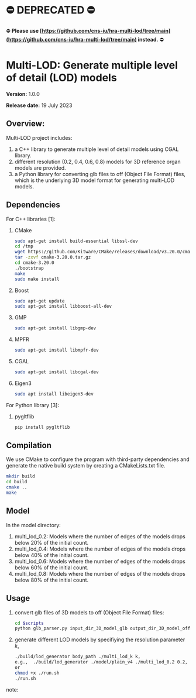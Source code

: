 # :no_entry: DEPRECATED :no_entry:
:no_entry: **Please use [https://github.com/cns-iu/hra-multi-lod/tree/main](https://github.com/cns-iu/hra-multi-lod/tree/main) instead.** :no_entry:

# Multi-LOD: Generate multiple level of detail (LOD) models
**Version:** 1.0.0

**Release date:** 19 July 2023

## Overview:

Multi-LOD project includes: 
1. a C++ library to generate multiple level of detail models using CGAL library.  
2. different resolution (0.2, 0.4, 0.6, 0.8) models for 3D reference organ models are provided.
3. a Python library for converting glb files to off (Object File Format) files, which is the underlying 3D model format for generating multi-LOD models. 

## Dependencies
For C++ libraries [1]:
1. CMake
    ```bash
    sudo apt-get install build-essential libssl-dev
    cd /tmp
    wget https://github.com/Kitware/CMake/releases/download/v3.20.0/cmake-3.20.0.tar.gz
    tar -zxvf cmake-3.20.0.tar.gz
    cd cmake-3.20.0
    ./bootstrap
    make
    sudo make install
    ```
2. Boost
    ```bash
    sudo apt-get update
    sudo apt-get install libboost-all-dev
    ```
3. GMP
    ```bash
    sudo apt-get install libgmp-dev
    ```
4. MPFR
    ```bash
    sudo apt-get install libmpfr-dev
    ```
3. CGAL
    ```bash
    sudo apt-get install libcgal-dev
    ```
4. Eigen3
    ```bash
    sudo apt install libeigen3-dev
    ```

For Python library [3]:
1. pygltflib
    ```bash
    pip install pygltflib
    ```
## Compilation

We use CMake to configure the program with third-party dependencies and generate the native build system by creating a CMakeLists.txt file.
```bash
mkdir build
cd build
cmake ..
make
```
## Model
In the model directory:

1. multi_lod_0.2: Models where the number of edges of the models drops below 20% of the initial count. 
2. multi_lod_0.4: Models where the number of edges of the models drops below 40% of the initial count. 
3. multi_lod_0.6: Models where the number of edges of the models drops below 60% of the initial count. 
4. multi_lod_0.8: Models where the number of edges of the models drops below 80% of the initial count.

## Usage
1. convert glb files of 3D models to off (Object File Format) files:
    ```bash
    cd $scripts
    python glb_parser.py input_dir_3D_model_glb output_dir_3D_model_off
    ```
2. generate different LOD models by specifiying the resolution parameter $k$,
   ```bash
   ./build/lod_generator body_path ./multi_lod_k k,
   e.g.,  ./build/lod_generator ./model/plain_v4 ./multi_lod_0.2 0.2,
   or
   chmod +x ./run.sh
   ./run.sh
   ```
note: 
   
   
